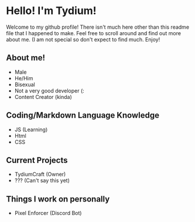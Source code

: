 # Hello! I'm Tydium!
Welcome to my github profile! There isn't much here other than this readme file that I happened to make. Feel free to scroll around and find out more about me. (I am not special so don't expect to find much. Enjoy!
## About me!
- Male
- He/Him
- Bisexual
- Not a very good developer (:
- Content Creator (kinda)

## Coding/Markdown Language Knowledge
- JS (Learning)
- Html
- CSS

## Current Projects
- TydiumCraft (Owner)
- ??? (Can't say this yet)

## Things I work on personally
- Pixel Enforcer (Discord Bot)

